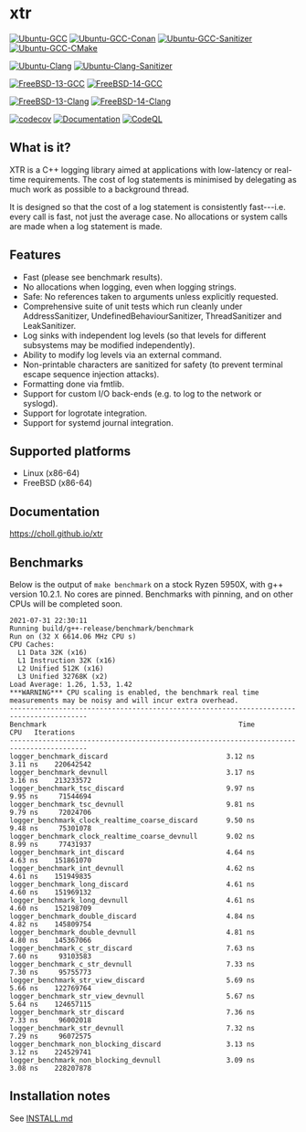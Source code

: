 # xtr

[![Ubuntu-GCC](https://github.com/choll/xtr/workflows/Ubuntu-GCC/badge.svg)](https://github.com/choll/xtr/actions?query=workflow%3AUbuntu-GCC)
[![Ubuntu-GCC-Conan](https://github.com/choll/xtr/workflows/Ubuntu-GCC-Conan/badge.svg)](https://github.com/choll/xtr/actions?query=workflow%3AUbuntu-GCC-Conan)
[![Ubuntu-GCC-Sanitizer](https://github.com/choll/xtr/workflows/Ubuntu-GCC-Sanitizer/badge.svg)](https://github.com/choll/xtr/actions?query=workflow%3AUbuntu-GCC-Sanitizer)
[![Ubuntu-GCC-CMake](https://github.com/choll/xtr/actions/workflows/ubuntu_gcc_cmake.yml/badge.svg)](https://github.com/choll/xtr/actions/workflows/ubuntu_gcc_cmake.yml)

[![Ubuntu-Clang](https://github.com/choll/xtr/actions/workflows/ubuntu_clang.yml/badge.svg)](https://github.com/choll/xtr/actions/workflows/ubuntu_clang.yml)
[![Ubuntu-Clang-Sanitizer](https://github.com/choll/xtr/actions/workflows/ubuntu_clang_sanitizer.yml/badge.svg)](https://github.com/choll/xtr/actions/workflows/ubuntu_clang_sanitizer.yml)

[![FreeBSD-13-GCC](https://api.cirrus-ci.com/github/choll/xtr.svg?task=freebsd-13-gcc)](https://cirrus-ci.com/github/choll/xtr)
[![FreeBSD-14-GCC](https://api.cirrus-ci.com/github/choll/xtr.svg?task=freebsd-14-gcc)](https://cirrus-ci.com/github/choll/xtr)

[![FreeBSD-13-Clang](https://api.cirrus-ci.com/github/choll/xtr.svg?task=freebsd-13-clang)](https://cirrus-ci.com/github/choll/xtr)
[![FreeBSD-14-Clang](https://api.cirrus-ci.com/github/choll/xtr.svg?task=freebsd-14-clang)](https://cirrus-ci.com/github/choll/xtr)

[![codecov](https://codecov.io/gh/choll/xtr/branch/master/graph/badge.svg?token=FDdI0ZM5tv)](https://codecov.io/gh/choll/xtr)
[![Documentation](https://github.com/choll/xtr/actions/workflows/docs.yml/badge.svg)](https://choll.github.io/xtr)
[![CodeQL](https://github.com/choll/xtr/actions/workflows/codeql-analysis.yml/badge.svg)](https://github.com/choll/xtr/actions/workflows/codeql-analysis.yml)

## What is it?

XTR is a C++ logging library aimed at applications with low-latency or real-time
requirements. The cost of log statements is minimised by delegating as much work
as possible to a background thread.

It is designed so that the cost of a log statement is consistently fast---i.e.
every call is fast, not just the average case. No allocations or system calls
are made when a log statement is made.

## Features

* Fast (please see benchmark results).
* No allocations when logging, even when logging strings.
* Safe: No references taken to arguments unless explicitly requested.
* Comprehensive suite of unit tests which run cleanly under AddressSanitizer, UndefinedBehaviourSanitizer, ThreadSanitizer and LeakSanitizer.
* Log sinks with independent log levels (so that levels for different subsystems may be modified independently).
* Ability to modify log levels via an external command.
* Non-printable characters are sanitized for safety (to prevent terminal escape sequence injection attacks).
* Formatting done via fmtlib.
* Support for custom I/O back-ends (e.g. to log to the network or syslogd).
* Support for logrotate integration.
* Support for systemd journal integration.

## Supported platforms

* Linux (x86-64)
* FreeBSD (x86-64)

## Documentation

https://choll.github.io/xtr

## Benchmarks

Below is the output of `make benchmark` on a stock Ryzen 5950X, with g++ version 10.2.1. No cores are pinned. Benchmarks with pinning, and on other CPUs will be completed soon.

```
2021-07-31 22:30:11
Running build/g++-release/benchmark/benchmark
Run on (32 X 6614.06 MHz CPU s)
CPU Caches:
  L1 Data 32K (x16)
  L1 Instruction 32K (x16)
  L2 Unified 512K (x16)
  L3 Unified 32768K (x2)
Load Average: 1.26, 1.53, 1.42
***WARNING*** CPU scaling is enabled, the benchmark real time measurements may be noisy and will incur extra overhead.
-----------------------------------------------------------------------------------------
Benchmark                                               Time             CPU   Iterations
-----------------------------------------------------------------------------------------
logger_benchmark_discard                             3.12 ns         3.11 ns    220642542
logger_benchmark_devnull                             3.17 ns         3.16 ns    213233572
logger_benchmark_tsc_discard                         9.97 ns         9.95 ns     71544694
logger_benchmark_tsc_devnull                         9.81 ns         9.79 ns     72024706
logger_benchmark_clock_realtime_coarse_discard       9.50 ns         9.48 ns     75301078
logger_benchmark_clock_realtime_coarse_devnull       9.02 ns         8.99 ns     77431937
logger_benchmark_int_discard                         4.64 ns         4.63 ns    151861070
logger_benchmark_int_devnull                         4.62 ns         4.61 ns    151949835
logger_benchmark_long_discard                        4.61 ns         4.60 ns    151969132
logger_benchmark_long_devnull                        4.61 ns         4.60 ns    152198709
logger_benchmark_double_discard                      4.84 ns         4.82 ns    145809754
logger_benchmark_double_devnull                      4.81 ns         4.80 ns    145367066
logger_benchmark_c_str_discard                       7.63 ns         7.60 ns     93103583
logger_benchmark_c_str_devnull                       7.33 ns         7.30 ns     95755773
logger_benchmark_str_view_discard                    5.69 ns         5.66 ns    122769764
logger_benchmark_str_view_devnull                    5.67 ns         5.64 ns    124657115
logger_benchmark_str_discard                         7.36 ns         7.33 ns     96002018
logger_benchmark_str_devnull                         7.32 ns         7.29 ns     96072575
logger_benchmark_non_blocking_discard                3.13 ns         3.12 ns    224529741
logger_benchmark_non_blocking_devnull                3.09 ns         3.08 ns    228207878
```
## Installation notes

See [INSTALL.md](INSTALL.md)

